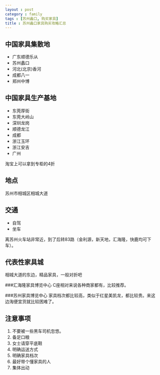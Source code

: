 ```yaml
---
layout : post
category : family
tags : [苏州蠡口, 购买家具]
title : 苏州蠡口家具购买攻略汇总
---
```


## 中国家具集散地

- 广东顺德乐从 
- 苏州蠡口 
- 河北(北京)香河 
- 成都八一 
- 郑州中博 
 
## 中国家具生产基地 
- 东莞厚街 
- 东莞大岭山 
- 深圳龙岗 
- 顺德龙江 
- 成都 
- 浙江玉环 
- 浙江安吉 
- 广州

淘宝上可以拿到专柜的4折

## 地点
苏州市相城区相城大道

## 交通

- 自驾
- 坐车

离苏州火车站非常近，到了后转83路（金利源，新天地，汇海隆，快鹿均可下车）。

## 代表性家具城
相城大道的东边，精品家具，一般对折吧

###汇海隆家具博览中心
C座相对来说各种商家都有，比较推荐。

###苏州家具博览中心
家具档次都比较高，类似于红星美凯龙，都比较贵。来这边淘便宜货就比较困难了。

## 注意事项

1. 不要被一些黑车司机忽悠。
2. 备足口粮
3. 女士请穿平底鞋
4. 明确运送方式
5. 明确家具档次
6. 最好带个懂家具的人
7. 集体出动
